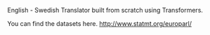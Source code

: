 English - Swedish Translator built from scratch using Transformers. 

You can find the datasets here.
http://www.statmt.org/europarl/
